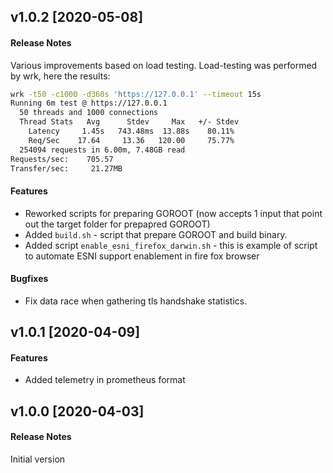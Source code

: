 ## v1.0.2 [2020-05-08]
#### Release Notes
Various improvements based on load testing.
Load-testing was performed by wrk, here the results:
```bash
wrk -t50 -c1000 -d360s 'https://127.0.0.1' --timeout 15s
Running 6m test @ https://127.0.0.1
  50 threads and 1000 connections
  Thread Stats   Avg      Stdev     Max   +/- Stdev
    Latency     1.45s   743.48ms  13.88s    80.11%
    Req/Sec    17.64     13.36   120.00     75.77%
  254094 requests in 6.00m, 7.48GB read
Requests/sec:    705.57
Transfer/sec:     21.27MB 
```
#### Features
- Reworked scripts for preparing GOROOT (now accepts 1 input that point out the target folder for prepapred GOROOT)
- Added `build.sh` - script that prepare GOROOT and build binary.
- Added script `enable_esni_firefox_darwin.sh` - this is example of script to automate ESNI
support enablement in fire fox browser
#### Bugfixes

- Fix data race when gathering tls handshake statistics.

## v1.0.1 [2020-04-09]
#### Features
- Added telemetry in prometheus format

## v1.0.0 [2020-04-03]
#### Release Notes
Initial version